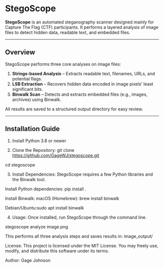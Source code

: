 # StegoScope

**StegoScope** is an automated steganography scanner designed mainly for Capture The Flag (CTF) participants. 
It performs a layered analysis of image files to detect hidden data, readable text, and embedded files.

---

## Overview

StegoScope performs three core analyses on image files:

1. **Strings-based Analysis** – Extracts readable text, filenames, URLs, and potential flags.  
2. **LSB Extraction** – Recovers hidden data encoded in image pixels’ least significant bits.  
3. **Binwalk Scan** – Detects and extracts embedded files (e.g., images, archives) using Binwalk.

All results are saved to a structured output directory for easy review.

---

## Installation Guide

1. Install Python 3.8 or newer

2. Clone the Repository: 
git clone https://github.com/GageWJ/stegoscope.git

cd stegoscope

3. Install Dependencies: 
StegoScope requires a few Python libraries and the Binwalk tool.

Install Python dependencies: pip install .

Install Binwalk:
macOS (Homebrew): brew install binwalk

Debian/Ubuntu:sudo apt install binwalk

4. Usage: 
Once installed, run StegoScope through the command line.

stegoscope analyze image.png

This performs all three analysis steps and saves results in: image_output/

License: 
This project is licensed under the MIT License.
You may freely use, modify, and distribute this software under its terms.

Author: 
Gage Johnson

